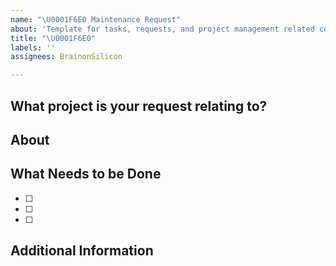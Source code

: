 ```yaml
---
name: "\U0001F6E0️ Maintenance Request"
about: 'Template for tasks, requests, and project management related content. '
title: "\U0001F6E0️"
labels: ''
assignees: BrainonSilicon

---
```


What project is your request relating to?
---
<!-- Please specific which project and folder this request is related to. -->

About
---
<!-- Describe the task or work piece here. Provide information and context so that it's easy to understand the background information needed to complete the task. -->

What Needs to be Done
---
<!-- List and describe any steps that go towards completing this task. 
It's suggest to use checkboxes that can be marked off as steps are completed. -->
- [ ] 
- [ ] 
- [ ] 

Additional Information
---
<!-- Describe any other context, information, or resources that might be useful and relate to the task (or how to solve it) in this section. -->
